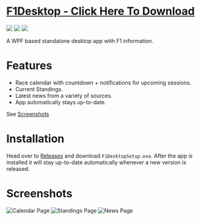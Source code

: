 # [F1Desktop - Click Here To Download](https://github.com/sirdoombox/F1Desktop/releases/latest/download/F1DesktopSetup.exe)
![](https://github.com/sirdoombox/F1Desktop/actions/workflows/build.yml/badge.svg)
![](https://img.shields.io/github/v/release/sirdoombox/f1desktop?label=Release)
![](https://img.shields.io/github/downloads/sirdoombox/f1desktop/total?label=Downloads)

A WPF based standalone desktop app with F1 information.

# Features
- Race calendar with countdown + notifications for upcoming sessions.
- Current Standings.
- Latest news from a variety of sources.
- App automatically stays up-to-date.

See [Screenshots](#screenshots)

# Installation
Head over to [Releases](https://github.com/sirdoombox/F1Desktop/releases/latest) and download `F1DesktopSetup.exe`. After the app is installed it will stay up-to-date automatically whenever a new version is released.

# Screenshots
![Calendar Page](https://dl.dropboxusercontent.com/s/tolgf6slprr9qd7/F1Desktop_2022-08-24_11-47-39.png)
![Standings Page](https://dl.dropboxusercontent.com/s/edqpvoe5c969xbm/F1Desktop_2022-08-24_11-47-42.png)
![News Page](https://dl.dropboxusercontent.com/s/4bhjvtnf8w3adiy/F1Desktop_2022-08-24_11-47-46.png)
